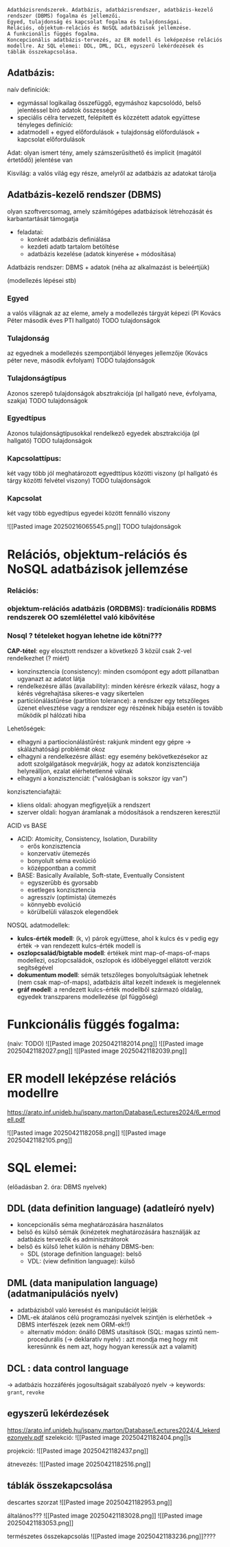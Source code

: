 ```
Adatbázisrendszerek. Adatbázis, adatbázisrendszer, adatbázis-kezelő rendszer (DBMS) fogalma és jellemzői.
Egyed, tulajdonság és kapcsolat fogalma és tulajdonságai.
Relációs, objektum-relációs és NoSQL adatbázisok jellemzése.
A funkcionális függés fogalma.
Koncepcionális adatbázis-tervezés, az ER modell és leképezése relációs modellre. Az SQL elemei: DDL, DML, DCL, egyszerű lekérdezések és táblák összekapcsolása.
```

## Adatbázis:
naív definíciók:
- egymással logikailag összefüggő, egymáshoz kapcsolódó, belső jelentéssel bíró adatok összessége
- speciális célra tervezett, felépített és közzétett adatok együttese
tényleges definíció:
- adatmodell + egyed előfordulások + tulajdonság előfordulások + kapcsolat előfordulások

Adat:
olyan ismert tény, amely számszerűsíthető és implicit (magától értetődő) jelentése van

Kisvilág:
a valós világ egy része, amelyről az adatbázis az adatokat tárolja

## Adatbázis-kezelő rendszer (DBMS)
olyan szoftvercsomag, amely számítógépes adatbázisok létrehozását és karbantartását támogatja
- feladatai:
	- konkrét adatbázis definiálása
	- kezdeti adatb tartalom betöltése
	- adatbázis kezelése (adatok kinyerése + módosítása)

Adatbázis rendszer:
DBMS + adatok (néha az alkalmazást is beleértjük)


(modellezés lépései stb)

### Egyed
a valós világnak az az eleme, amely a modellezés tárgyát képezi
(Pl Kovács Péter második éves PTI hallgató)
TODO tulajdonságok
### Tulajdonság
az egyednek a modellezés szempontjából lényeges jellemzője
(Kovács péter neve, második évfolyam)
TODO tulajdonságok
### Tulajdonságtípus
Azonos szerepő tulajdonságok absztrakciója
(pl hallgató neve, évfolyama, szakja)
TODO tulajdonságok
### Egyedtípus
Azonos tulajdonságtípusokkal rendelkező egyedek absztrakciója
(pl hallgató)
TODO tulajdonságok
### Kapcsolattípus:
két vagy több jól meghatározott egyedttípus közötti viszony
(pl hallgató és tárgy közötti felvétel viszony)
TODO tulajdonságok
### Kapcsolat
két vagy több egyedtípus egyedei között fennálló viszony

![[Pasted image 20250216065545.png]]
TODO tulajdonságok

# Relációs, objektum-relációs és NoSQL adatbázisok jellemzése

### **Relációs**:


### objektum-relációs adatbázis (ORDBMS): tradícionális RDBMS rendszerek OO szemlélettel való kibővítése

### **Nosql** ? tételeket hogyan lehetne ide kötni???

**CAP-tétel**: egy elosztott rendszer a következő 3 közül csak 2-vel rendelkezhet (? miért)
- konzinsztencia (consistency): minden csomópont egy adott pillanatban ugyanazt az adatot látja
- rendelkezésre állás (availability): minden kérésre érkezik válasz, hogy a kérés végrehajtása sikeres-e vagy sikertelen
- partíciónálástűrése (partition tolerance): a rendszer egy tetszőleges üzenet elvesztése vagy a rendszer egy részének hibája esetén is tovább működik pl hálózati hiba

Lehetőségek:
- elhagyni a partiocionálástűrést: rakjunk mindent egy gépre -> skálázhatósági problémát okoz
- elhagyni a rendelkezésre állást: egy esemény bekövetkezésekor az adott szolgálgatások megvárják, hogy az adatok konzisztenciája helyreálljon, ezalat elérhetetlenné válnak
- elhagyni a konzisztenciát: ("valóságban is sokszor így van")

konzisztenciafajtái:
- kliens oldali: ahogyan megfigyeljük a rendszert
- szerver oldali: hogyan áramlanak a módosítások a rendszeren keresztül

ACID vs BASE
- ACID: Atomicity, Consistency, Isolation, Durability
	- erős konzisztencia
	- konzervatív ütemezés
	- bonyolult séma evolúció
	- középpontban a commit
- BASE: Basically Available, Soft-state, Eventually Consistent
	- egyszerűbb és gyorsabb
	- esetleges konzisztencia
	- agresszív (optimista) ütemezés
	- könnyebb evolúció
	- körülbelüli válaszok elegendőek

NOSQL adatmodellek:
- **kulcs-érték modell**: (k, v) párok együttese, ahol k kulcs és v pedig egy érték -> van rendezett kulcs-érték modell is
- **oszlopcsalád/bigtable modell**: értékek mint map-of-maps-of-maps modellezi, oszlopcsaládok, oszlopok és időbélyeggel ellátott verziók segítségével
- **dokumentum modell**: sémák tetszőleges bonyolultságúak lehetnek (nem csak map-of-maps), adatbázis által kezelt indexek is megjelennek
- **gráf modell**: a rendezett kulcs-érték modellből származó oldalág, egyedek transzparens modellezése (pl függőség)

# Funkcionális függés fogalma:
(naiv: TODO)
![[Pasted image 20250421182014.png]]
![[Pasted image 20250421182027.png]]
![[Pasted image 20250421182039.png]]

# ER modell leképzése relációs modellre
https://arato.inf.unideb.hu/ispany.marton/Database/Lectures2024/6_ermodell.pdf

![[Pasted image 20250421182058.png]]
![[Pasted image 20250421182105.png]]

# SQL elemei:
(előadásban 2. óra: DBMS nyelvek)
##  DDL (data definition language) (adatleíró nyelv)
- koncepcionális séma meghatározására használatos
- belső és külső sémák (kinézetek meghatározására használják az adatbázis tervezők és adminisztrátorok
- belső és külső lehet külön is néhány DBMS-ben:
	- SDL (storage definition language): belső
	- VDL: (view definition language): külső

## DML (data manipulation language) (adatmanipulációs nyelv)
- adatbázisból való keresést és manipulációt leírják
- DML-ek átalános célú programozási nyelvek szintjén is elérhetőek -> DBMS interfészek (ezek nem ORM-ek!!)
	- alternativ módon: önálló DBMS utasítások
(SQL: magas szintű nem-procedurális (-> deklaratív nyelv) : azt mondja meg hogy mit keresünnk és nem azt, hogy hogyan keressük azt a valamit)

## DCL : data control language
-> adatbázis hozzáférés jogosultságait szabályozó nyelv
-> keywords:  `grant`, `revoke`


## egyszerű lekérdezések
https://arato.inf.unideb.hu/ispany.marton/Database/Lectures2024/4_lekerdezonyelv.pdf
szelekció:
![[Pasted image 20250421182404.png]]s

projekció:
![[Pasted image 20250421182437.png]]

átnevezés:
![[Pasted image 20250421182516.png]]

## táblák összekapcsolása
descartes szorzat
![[Pasted image 20250421182953.png]]

általános???
![[Pasted image 20250421183028.png]]
![[Pasted image 20250421183053.png]]

természetes összekapcsolás
![[Pasted image 20250421183236.png]]????